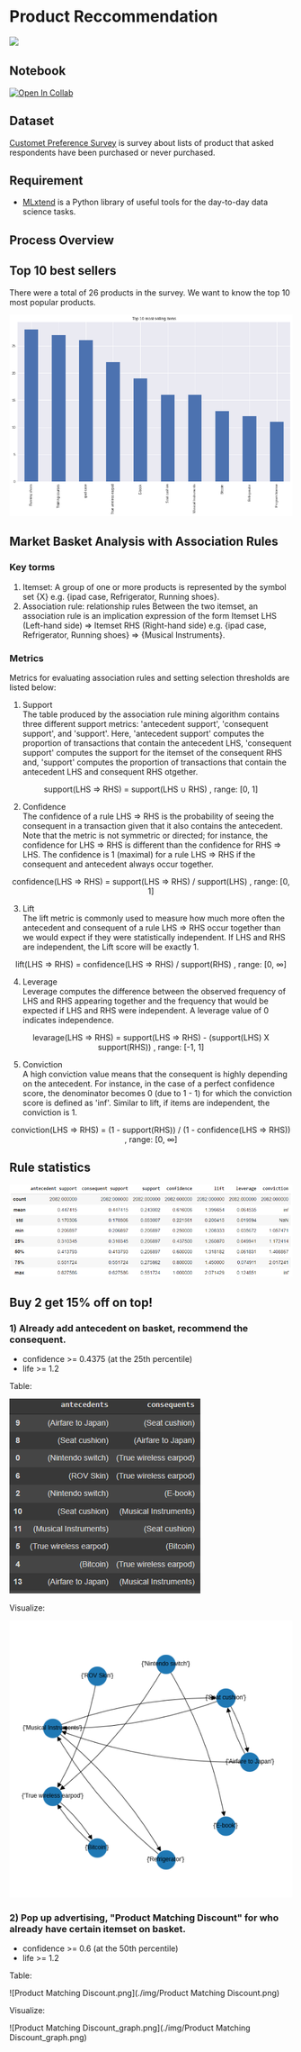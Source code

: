 # Product Reccommendation
[![](https://img.shields.io/badge/-Python-yellow)](https://www.python.org/)

## Notebook
[![Open In Collab](https://colab.research.google.com/assets/colab-badge.svg)](https://colab.research.google.com/github/NittyNice/BADS7105-CRM-Analytics/blob/main/Assignment-3_Product%20recommendation/Product_recommendation.ipynb) 

## Dataset
[Customet Preference Survey](https://github.com/NittyNice/BADS7105-CRM-Analytics/blob/main/data/Customer%20Preference%20Survey.csv) is survey about lists of product that asked respondents have been purchased or never purchased.


## Requirement
- [MLxtend](http://rasbt.github.io/mlxtend/) is a Python library of useful tools for the day-to-day data science tasks. 

## Process Overview

## Top 10 best sellers
There were a total of 26 products in the survey. We want to know the top 10 most popular products.  

![top_ten_selling.png](./img/top_ten_selling.png)

## Market Basket Analysis with Association Rules
### Key torms  
1) Itemset: A group of one or more products is represented by the symbol set {X} e.g. {ipad case, Refrigerator, Running shoes}.
2) Association rule: relationship rules Between the two itemset, an association rule is an implication expression of the form Itemset LHS (Left-hand side) => Itemset RHS (Right-hand side) e.g. {ipad case, Refrigerator, Running shoes} => {Musical Instruments}.

### Metrics  
Metrics for evaluating association rules and setting selection thresholds are listed below:

1) Support  
The table produced by the association rule mining algorithm contains three different support metrics: 'antecedent support', 'consequent support', and 'support'. Here, 'antecedent support' computes the proportion of transactions that contain the antecedent LHS, 'consequent support' computes the support for the itemset of the consequent RHS and, 'support' computes the proportion of transactions that contain the antecedent LHS and consequent RHS otgether.  

<p align="center">
  support(LHS => RHS) = support(LHS &cup; RHS) , range: [0, 1]
</p>


2) Confidence  
The confidence of a rule LHS => RHS is the probability of seeing the consequent in a transaction given that it also contains the antecedent. Note that the metric is not symmetric or directed; for instance, the confidence for LHS => RHS is different than the confidence for RHS => LHS. The confidence is 1 (maximal) for a rule LHS => RHS if the consequent and antecedent always occur together.  
  
  
<p align="center">
  confidence(LHS => RHS) = support(LHS => RHS) / support(LHS) , range: [0, 1]
</p>
  
  
3) Lift  
The lift metric is commonly used to measure how much more often the antecedent and consequent of a rule LHS => RHS occur together than we would expect if they were statistically independent. If LHS and RHS are independent, the Lift score will be exactly 1.    
  
  
<p align="center">
  lift(LHS => RHS) = confidence(LHS => RHS) / support(RHS) , range: [0, &infin;]
</p>
  
  
4) Leverage  
Leverage computes the difference between the observed frequency of LHS and RHS appearing together and the frequency that would be expected if LHS and RHS were independent. A leverage value of 0 indicates independence.  
  
  
<p align="center">
  levarage(LHS => RHS) = support(LHS => RHS) - (support(LHS) X support(RHS)) , range: [-1, 1]
</p>
  
  
5) Conviction  
A high conviction value means that the consequent is highly depending on the antecedent. For instance, in the case of a perfect confidence score, the denominator becomes 0 (due to 1 - 1) for which the conviction score is defined as 'inf'. Similar to lift, if items are independent, the conviction is 1.  
  
  
<p align="center">
  conviction(LHS => RHS) = (1 - support(RHS)) / (1 - confidence(LHS => RHS)) , range: [0, &infin;]
</p>
  
  
## Rule statistics

![rules_statistics.png](./img/rules_statistics.png)

## Buy 2 get 15% off on top!
### 1) Already add antecedent on basket, recommend the consequent. 
- confidence >= 0.4375  (at the 25th percentile)
- life >= 1.2

Table:  

![buy_two_get_percent_off.png](./img/buy_two_get_percent_off.png)

Visualize:  

![buy_two_get_percent_off_graph.png](./img/buy_two_get_percent_off_graph.png)


### 2) Pop up advertising, "Product Matching Discount" for who already have certain itemset on basket.  
- confidence >= 0.6  (at the 50th percentile)
- life >= 1.2

Table:  

![Product Matching Discount.png](./img/Product Matching Discount.png)

Visualize:  

![Product Matching Discount_graph.png](./img/Product Matching Discount_graph.png)
